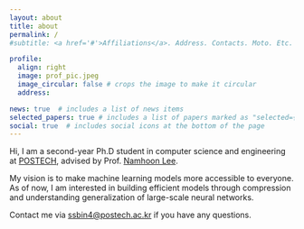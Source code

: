 ```yaml
---
layout: about
title: about
permalink: /
#subtitle: <a href='#'>Affiliations</a>. Address. Contacts. Moto. Etc.

profile:
  align: right
  image: prof_pic.jpeg
  image_circular: false # crops the image to make it circular
  address: 

news: true  # includes a list of news items
selected_papers: true # includes a list of papers marked as "selected={true}"
social: true  # includes social icons at the bottom of the page
---
```


Hi, I am a second-year Ph.D student in computer science and engineering at <a href = "https://postech.ac.kr/"> POSTECH</a>, advised by Prof. <a href="http://namhoonlee.github.io">Namhoon Lee</a>.

My vision is to make machine learning models more accessible to everyone.
As of now, I am interested in building efficient models through compression and understanding generalization of large-scale neural networks.

Contact me via <a href="mailto:ssbin4@postech.ac.kr"> ssbin4@postech.ac.kr </a> if you have any questions.